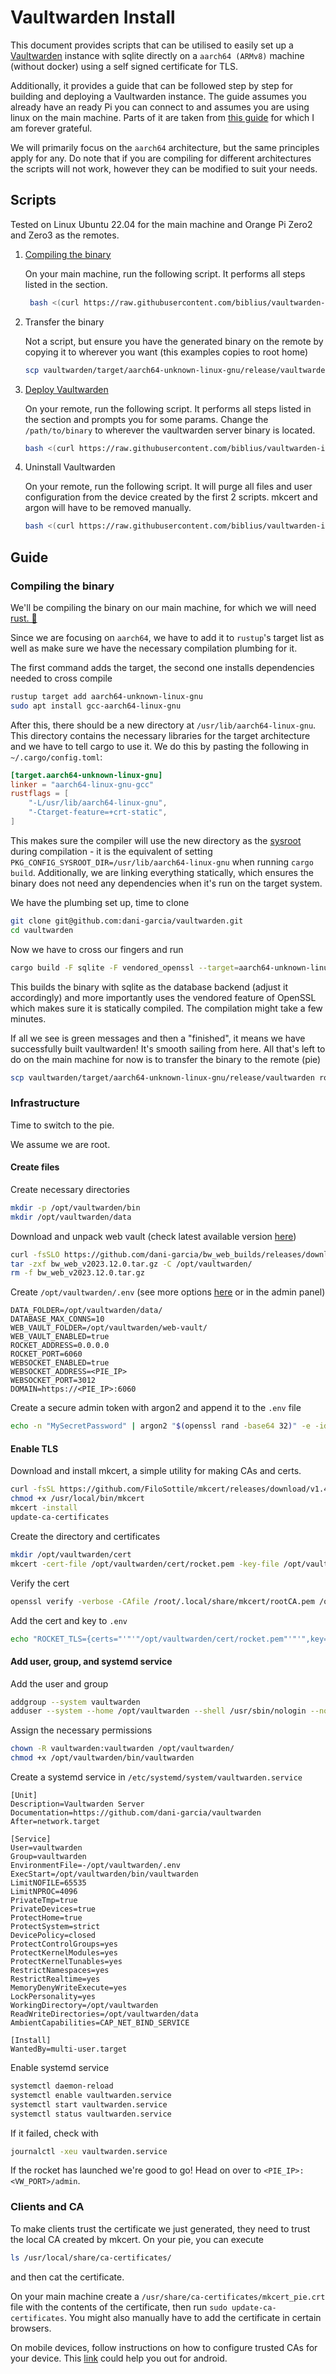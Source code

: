 # Vaultwarden Install

This document provides scripts that can be utilised to easily set up a [Vaultwarden](https://github.com/dani-garcia/vaultwarden)
instance with sqlite directly on a `aarch64 (ARMv8)` machine (without docker) using a self signed certificate for TLS.

Additionally, it provides a guide that can be followed step by step for building and deploying a Vaultwarden instance.
The guide assumes you already have an ready Pi you can connect to and assumes you are using linux on the main machine.
Parts of it are taken from [this guide](https://gist.github.com/avoidik/9f12ef4feae6ccf7a5801a520931c5d1) for which I am forever grateful.

We will primarily focus on the `aarch64` architecture, but the same principles apply for any. Do note that if you are compiling for different architectures
the scripts will not work, however they can be modified to suit your needs.

## Scripts

Tested on Linux Ubuntu 22.04 for the main machine and Orange Pi Zero2 and Zero3 as the remotes.

1. [Compiling the binary](#compiling-the-binary)
   
   On your main machine, run the following script. It performs all steps listed in the section.
   ```bash
    bash <(curl https://raw.githubusercontent.com/biblius/vaultwarden-install/master/vw-compile.sh) 
    ```
   
2. Transfer the binary
   
   Not a script, but ensure you have the generated binary on the remote by copying it to wherever you want (this examples copies to root home)
   ```bash
   scp vaultwarden/target/aarch64-unknown-linux-gnu/release/vaultwarden root@<PIE_IP>:
   ```

3. [Deploy Vaultwarden](#infrastructure)

   On your remote, run the following script. It performs all steps listed in the section and prompts you for some params.
   Change the `/path/to/binary` to wherever the vaultwarden server binary is located.
   ```bash
   bash <(curl https://raw.githubusercontent.com/biblius/vaultwarden-install/master/vw-install.sh) /path/to/binary
   ```

4. Uninstall Vaultwarden

   On your remote, run the following script. It will purge all files and user configuration from the device created by the first 2 scripts. mkcert and argon will
   have to be removed manually.
   ```bash
   bash <(curl https://raw.githubusercontent.com/biblius/vaultwarden-install/master/vw-purge.sh)
   ```

## Guide

### Compiling the binary

We'll be compiling the binary on our main machine, for which we will need [rust. 🦀](https://www.rust-lang.org/tools/install)

Since we are focusing on `aarch64`, we have to add it to `rustup`'s target list as well as make sure we have
the necessary compilation plumbing for it.

The first command adds the target, the second one installs dependencies needed to cross compile

```bash
rustup target add aarch64-unknown-linux-gnu
sudo apt install gcc-aarch64-linux-gnu
```

After this, there should be a new directory at `/usr/lib/aarch64-linux-gnu`. This directory contains the necessary libraries
for the target architecture and we have to tell cargo to use it. We do this by pasting the following in `~/.cargo/config.toml`:

```toml
[target.aarch64-unknown-linux-gnu]
linker = "aarch64-linux-gnu-gcc"
rustflags = [
    "-L/usr/lib/aarch64-linux-gnu",
    "-Ctarget-feature=+crt-static",
]
```

This makes sure the compiler will use the new directory as the [sysroot](https://autotools.info/pkgconfig/cross-compiling.html) during compilation - it is the equivalent of setting `PKG_CONFIG_SYSROOT_DIR=/usr/lib/aarch64-linux-gnu` when running `cargo build`.
Additionally, we are linking everything statically, which ensures the binary does not need any dependencies when it's run on the target system.

We have the plumbing set up, time to clone

```bash
git clone git@github.com:dani-garcia/vaultwarden.git
cd vaultwarden
```

Now we have to cross our fingers and run

```bash
cargo build -F sqlite -F vendored_openssl --target=aarch64-unknown-linux-gnu --release
```

This builds the binary with sqlite as the database backend (adjust it accordingly) and more importantly uses the vendored feature of OpenSSL which
makes sure it is statically compiled. The compilation might take a few minutes.

If all we see is green messages and then a "finished", it means we have successfully built vaultwarden! It's smooth sailing from here.
All that's left to do on the main machine for now is to transfer the binary to the remote (pie)

```bash
scp vaultwarden/target/aarch64-unknown-linux-gnu/release/vaultwarden root@<PIE_IP>:
```

### Infrastructure

Time to switch to the pie.

We assume we are root.

#### Create files

Create necessary directories

```bash
mkdir -p /opt/vaultwarden/bin
mkdir /opt/vaultwarden/data
```

Download and unpack web vault (check latest available version [here](https://github.com/dani-garcia/bw_web_builds/releases))

```bash
curl -fsSLO https://github.com/dani-garcia/bw_web_builds/releases/download/v2023.12.0/bw_web_v2023.12.0.tar.gz
tar -zxf bw_web_v2023.12.0.tar.gz -C /opt/vaultwarden/
rm -f bw_web_v2023.12.0.tar.gz
```

Create `/opt/vaultwarden/.env` (see more options [here](https://github.com/dani-garcia/vaultwarden/blob/main/.env.template) or in the admin panel)

```.env
DATA_FOLDER=/opt/vaultwarden/data/
DATABASE_MAX_CONNS=10
WEB_VAULT_FOLDER=/opt/vaultwarden/web-vault/
WEB_VAULT_ENABLED=true
ROCKET_ADDRESS=0.0.0.0
ROCKET_PORT=6060
WEBSOCKET_ENABLED=true
WEBSOCKET_ADDRESS=<PIE_IP>
WEBSOCKET_PORT=3012
DOMAIN=https://<PIE_IP>:6060
```

Create a secure admin token with argon2 and append it to the `.env` file

```bash
echo -n "MySecretPassword" | argon2 "$(openssl rand -base64 32)" -e -id -k 65540 -t 3 -p 4r >> /opt/vaultwarden/.env
```

#### Enable TLS

Download and install mkcert, a simple utility for making CAs and certs.

```bash
curl -fsSL https://github.com/FiloSottile/mkcert/releases/download/v1.4.3/mkcert-v1.4.3-linux-arm -o /usr/local/bin/mkcert
chmod +x /usr/local/bin/mkcert
mkcert -install
update-ca-certificates
```

Create the directory and certificates

```bash
mkdir /opt/vaultwarden/cert
mkcert -cert-file /opt/vaultwarden/cert/rocket.pem -key-file /opt/vaultwarden/cert/rocket-key.pem <PIE_IP> <PIE_IP>
```

Verify the cert

```bash
openssl verify -verbose -CAfile /root/.local/share/mkcert/rootCA.pem /opt/vaultwarden/cert/rocket.pem
```

Add the cert and key to `.env`

```bash
echo "ROCKET_TLS={certs="'"'"/opt/vaultwarden/cert/rocket.pem"'"'",key="'"'"/opt/vaultwarden/cert/rocket-key.pem"'"'"}" >> /opt/vaultwarden/.env
```

#### Add user, group, and systemd service

Add the user and group

```bash
addgroup --system vaultwarden
adduser --system --home /opt/vaultwarden --shell /usr/sbin/nologin --no-create-home --gecos 'vaultwarden' --ingroup vaultwarden --disabled-login --disabled-password vaultwarden
```

Assign the necessary permissions

```bash
chown -R vaultwarden:vaultwarden /opt/vaultwarden/
chmod +x /opt/vaultwarden/bin/vaultwarden
```

Create a systemd service in `/etc/systemd/system/vaultwarden.service`

```service
[Unit]
Description=Vaultwarden Server
Documentation=https://github.com/dani-garcia/vaultwarden
After=network.target

[Service]
User=vaultwarden
Group=vaultwarden
EnvironmentFile=-/opt/vaultwarden/.env
ExecStart=/opt/vaultwarden/bin/vaultwarden
LimitNOFILE=65535
LimitNPROC=4096
PrivateTmp=true
PrivateDevices=true
ProtectHome=true
ProtectSystem=strict
DevicePolicy=closed
ProtectControlGroups=yes
ProtectKernelModules=yes
ProtectKernelTunables=yes
RestrictNamespaces=yes
RestrictRealtime=yes
MemoryDenyWriteExecute=yes
LockPersonality=yes
WorkingDirectory=/opt/vaultwarden
ReadWriteDirectories=/opt/vaultwarden/data
AmbientCapabilities=CAP_NET_BIND_SERVICE

[Install]
WantedBy=multi-user.target
```

Enable systemd service

```bash
systemctl daemon-reload
systemctl enable vaultwarden.service
systemctl start vaultwarden.service
systemctl status vaultwarden.service
```

If it failed, check with

```bash
journalctl -xeu vaultwarden.service
```

If the rocket has launched we're good to go! Head on over to `<PIE_IP>:<VW_PORT>/admin`.

### Clients and CA

To make clients trust the certificate we just generated, they need to trust the local CA created by mkcert.
On your pie, you can execute

```bash
ls /usr/local/share/ca-certificates/
```

and then cat the certificate.

On your main machine create a `/usr/share/ca-certificates/mkcert_pie.crt` file with the contents of the certificate, then run `sudo update-ca-certificates`. You might also manually have to add the certificate in certain browsers.

On mobile devices, follow instructions on how to configure trusted CAs for your device. This [link](https://support.google.com/pixelphone/answer/2844832?hl=en) could help you out for android.
